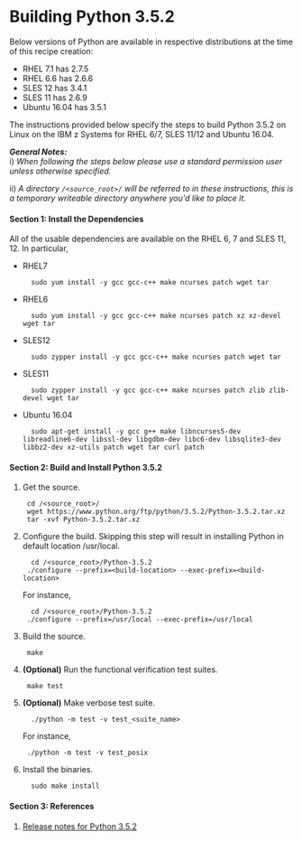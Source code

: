 # Building Python 3.5.2

Below versions of Python  are available in respective distributions at the time of this recipe creation:

* RHEL 7.1 has  2.7.5  
* RHEL 6.6 has  2.6.6  
* SLES 12 has  3.4.1
* SLES 11 has  2.6.9
* Ubuntu 16.04 has  3.5.1 

The instructions provided below specify the steps to build Python 3.5.2 on Linux on the IBM z Systems for RHEL 6/7, SLES 11/12 and Ubuntu 16.04.

_**General Notes:**_  
i) _When following the steps below please use a standard permission user unless otherwise specified._

ii) _A directory `/<source_root>/` will be referred to in these instructions, this is a temporary writeable directory anywhere you'd like to place it._

#### Section 1: Install the Dependencies
All of the usable dependencies are available on the RHEL 6, 7 and SLES 11, 12. In particular,

* RHEL7

		sudo yum install -y gcc gcc-c++ make ncurses patch wget tar
		
* RHEL6

		sudo yum install -y gcc gcc-c++ make ncurses patch xz xz-devel wget tar
		
* SLES12

		sudo zypper install -y gcc gcc-c++ make ncurses patch wget tar
		
* SLES11

		sudo zypper install -y gcc gcc-c++ make ncurses patch zlib zlib-devel wget tar

* Ubuntu 16.04
		
		sudo apt-get install -y gcc g++ make libncurses5-dev libreadline6-dev libssl-dev libgdbm-dev libc6-dev libsqlite3-dev libbz2-dev xz-utils patch wget tar curl patch
		
#### Section 2: Build and Install Python 3.5.2
1. Get the source.

		cd /<source_root>/
        wget https://www.python.org/ftp/python/3.5.2/Python-3.5.2.tar.xz
        tar -xvf Python-3.5.2.tar.xz

2. Configure the build.  Skipping this step will result in installing Python in default location /usr/local.

         cd /<source_root>/Python-3.5.2
        ./configure --prefix=<build-location> --exec-prefix=<build-location>

    For instance,

         cd /<source_root>/Python-3.5.2
        ./configure --prefix=/usr/local --exec-prefix=/usr/local

3. Build the source.

        make

4. **(Optional)** Run the functional verification test suites.

        make test

5. **(Optional)** Make verbose test suite.

         ./python -m test -v test_<suite_name>

    For instance,

        ./python -m test -v test_posix

6. Install the binaries.

         sudo make install


#### Section 3: References
1. [Release notes for Python 3.5.2](https://www.python.org/downloads/release/python-352/)

